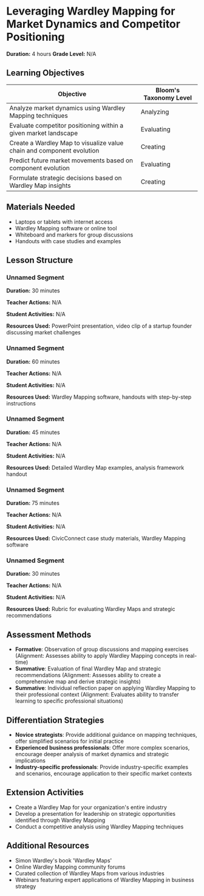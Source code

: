# Leveraging Wardley Mapping for Market Dynamics and Competitor Positioning

**Duration:** 4 hours **Grade Level:** N/A

## Learning Objectives

| Objective | Bloom's Taxonomy Level |
|-----------|-------------------------|
| Analyze market dynamics using Wardley Mapping techniques | Analyzing |
| Evaluate competitor positioning within a given market landscape | Evaluating |
| Create a Wardley Map to visualize value chain and component evolution | Creating |
| Predict future market movements based on component evolution | Evaluating |
| Formulate strategic decisions based on Wardley Map insights | Creating |

## Materials Needed
* Laptops or tablets with internet access
* Wardley Mapping software or online tool
* Whiteboard and markers for group discussions
* Handouts with case studies and examples

## Lesson Structure
### Unnamed Segment
**Duration:** 30 minutes

**Teacher Actions:** N/A

**Student Activities:** N/A

**Resources Used:** PowerPoint presentation, video clip of a startup founder discussing market challenges

### Unnamed Segment
**Duration:** 60 minutes

**Teacher Actions:** N/A

**Student Activities:** N/A

**Resources Used:** Wardley Mapping software, handouts with step-by-step instructions

### Unnamed Segment
**Duration:** 45 minutes

**Teacher Actions:** N/A

**Student Activities:** N/A

**Resources Used:** Detailed Wardley Map examples, analysis framework handout

### Unnamed Segment
**Duration:** 75 minutes

**Teacher Actions:** N/A

**Student Activities:** N/A

**Resources Used:** CivicConnect case study materials, Wardley Mapping software

### Unnamed Segment
**Duration:** 30 minutes

**Teacher Actions:** N/A

**Student Activities:** N/A

**Resources Used:** Rubric for evaluating Wardley Maps and strategic recommendations

## Assessment Methods
* **Formative**: Observation of group discussions and mapping exercises (Alignment: Assesses ability to apply Wardley Mapping concepts in real-time)
* **Summative**: Evaluation of final Wardley Map and strategic recommendations (Alignment: Assesses ability to create a comprehensive map and derive strategic insights)
* **Summative**: Individual reflection paper on applying Wardley Mapping to their professional context (Alignment: Evaluates ability to transfer learning to specific professional situations)

## Differentiation Strategies
* **Novice strategists**: Provide additional guidance on mapping techniques, offer simplified scenarios for initial practice
* **Experienced business professionals**: Offer more complex scenarios, encourage deeper analysis of market dynamics and strategic implications
* **Industry-specific professionals**: Provide industry-specific examples and scenarios, encourage application to their specific market contexts

## Extension Activities
* Create a Wardley Map for your organization's entire industry
* Develop a presentation for leadership on strategic opportunities identified through Wardley Mapping
* Conduct a competitive analysis using Wardley Mapping techniques

## Additional Resources
* Simon Wardley's book 'Wardley Maps'
* Online Wardley Mapping community forums
* Curated collection of Wardley Maps from various industries
* Webinars featuring expert applications of Wardley Mapping in business strategy

